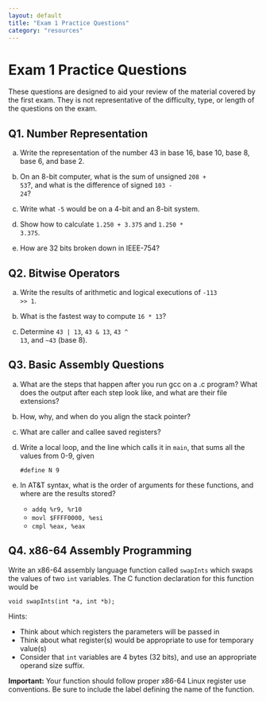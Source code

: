 ```yaml
---
layout: default
title: "Exam 1 Practice Questions"
category: "resources"
---
```


# Exam 1 Practice Questions

These questions are designed to aid your review of the material covered by the first exam. They is not representative of the difficulty, type, or length of the questions on the exam.

## Q1. Number Representation
<ol type="a">
  <li>

  Write the representation of the number 43 in base 16, base 10, base 8, base 6, and base 2.

  </li>
  <li>

  On an 8-bit computer, what is the sum of unsigned <code>208 + 53</code>?, and what is the difference of signed <code>103 - 24</code>?

  </li>
  <li>

  Write what <code>-5</code> would be on a 4-bit and an 8-bit system.

  </li>
  <li>

  Show how to calculate <code>1.250 + 3.375</code> and <code>1.250 * 3.375</code>.

  </li>
  <li>

  How are 32 bits broken down in IEEE-754?

  </li>
</ol>

## Q2. Bitwise Operators
<ol type="a">
  <li>

  Write the results of arithmetic and logical executions of <code>-113 >> 1</code>.

  </li>
  <li>

  What is the fastest way to compute <code>16 * 13</code>?

  </li>
  <li>

  Determine <code>43 | 13</code>, <code>43 & 13</code>, <code>43 ^ 13</code>, and <code>~43</code> (base 8).

  </li>
</ol>

## Q3. Basic Assembly Questions
<ol type="a">
  <li>

  What are the steps that happen after you run gcc on a .c program? What does the output after each step look like, and what are their file extensions?

  </li>

  <li>

  How, why, and when do you align the stack pointer?

  </li>
  <li>

  What are caller and callee saved registers?

  </li>
  <li>

  Write a local loop, and the line which calls it in <code>main</code>, that sums all the values from 0-9, given

  <code>#define N 9</code>

  </li>
  <li>

  In AT&T syntax, what is the order of arguments for these functions, and where are the results stored?

  <ul>
  <li><code>addq %r9, %r10</code></li>

  <li><code>movl $FFFF0000, %esi</code></li>

  <li><code>cmpl %eax, %eax</code>
  </li>
  </ul>
  </li>
</ol>

## Q4. x86-64 Assembly Programming

Write an x86-64 assembly language function called <code>swapInts</code> which swaps the values of two <code>int</code> variables. The C function declaration for this function would be

<code>void swapInts(int *a, int *b);</code>

Hints:
* Think about which registers the parameters will be passed in
* Think about what register(s) would be appropriate to use for temporary value(s)
* Consider that <code>int</code> variables are 4 bytes (32 bits), and use an appropriate operand size suffix.

**Important:** Your function should follow proper x86-64 Linux register use conventions. Be sure to include the label defining the name of the function.
